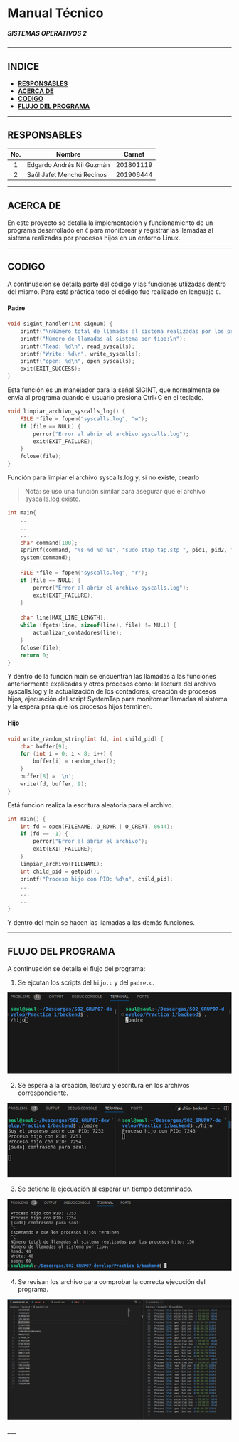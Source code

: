# **Manual Técnico**
##### ***SISTEMAS OPERATIVOS 2***
___

## **INDICE**
- [**RESPONSABLES**](#responsables)
- [**ACERCA DE**](#acerca-de)
- [**CODIGO**](#codigo)
- [**FLUJO DEL PROGRAMA**](#flujo-del-programa)

___
## **RESPONSABLES**

|No.| Nombre | Carnet |
|:-:| ------ | ------ |
|1| Edgardo Andrés Nil Guzmán | 201801119 |
|2| Saúl Jafet Menchú Recinos | 201906444 |
___
## **ACERCA DE**
En este proyecto se detalla la implementación y funcionamiento de un programa desarrollado en `C` para monitorear y registrar las llamadas al sistema realizadas por procesos hijos en un entorno Linux.

___
## **CODIGO**
A continuación se detalla parte del código y las funciones utlizadas dentro del mismo. Para está práctica todo el código fue realizado en lenguaje `C`.
#### Padre
```C
void sigint_handler(int signum) {
    printf("\nNúmero total de llamadas al sistema realizadas por los procesos hijo: %d\n", total_syscalls);
    printf("Número de llamadas al sistema por tipo:\n");
    printf("Read: %d\n", read_syscalls);
    printf("Write: %d\n", write_syscalls);
    printf("open: %d\n", open_syscalls);
    exit(EXIT_SUCCESS);
}
```
Esta función es un manejador para la señal SIGINT, que normalmente se envía al programa cuando el usuario presiona Ctrl+C en el teclado.

```C
void limpiar_archivo_syscalls_log() {
    FILE *file = fopen("syscalls.log", "w");
    if (file == NULL) {
        perror("Error al abrir el archivo syscalls.log");
        exit(EXIT_FAILURE);
    }
    fclose(file);
}
```
Función para limpiar el archivo syscalls.log y, si no existe, crearlo
>Nota: se usó una función similar para asegurar que el archivo syscalls.log existe.

```C
int main{
    ...
    ...
    ...
    char command[100];
    sprintf(command, "%s %d %d %s", "sudo stap tap.stp ", pid1, pid2, " > syscalls.log");
    system(command);

    FILE *file = fopen("syscalls.log", "r");
    if (file == NULL) {
        perror("Error al abrir el archivo syscalls.log");
        exit(EXIT_FAILURE);
    }

    char line[MAX_LINE_LENGTH];
    while (fgets(line, sizeof(line), file) != NULL) {
        actualizar_contadores(line);
    }
    fclose(file);
    return 0;
}
```
Y dentro de la funcion main se encuentran las llamadas a las funciones anteriormente explicadas y otros procesos como: la lectura del archivo syscalls.log y la actualización de los contadores, creación de procesos hijos, ejecuación del script SystemTap para monitorear llamadas al sistema y la espera para que los procesos hijos terminen.

#### Hijo
```C
void write_random_string(int fd, int child_pid) {
    char buffer[9];
    for (int i = 0; i < 8; i++) {
        buffer[i] = random_char();
    }
    buffer[8] = '\n';
    write(fd, buffer, 9);
}
```
Está funcion realiza la escritura aleatoria para el archivo.

```C
int main() {
    int fd = open(FILENAME, O_RDWR | O_CREAT, 0644);
    if (fd == -1) {
        perror("Error al abrir el archivo");
        exit(EXIT_FAILURE);
    }
    limpiar_archivo(FILENAME);
    int child_pid = getpid();
    printf("Proceso hijo con PID: %d\n", child_pid);
    ...
    ...
    ...
}
```
Y dentro del main se hacen las llamadas a las demás funciones.

___

## **FLUJO DEL PROGRAMA**
A continuación se detalla el flujo del programa:

1. Se ejcutan los scripts del `hijo.c` y del `padre.c`.
<p align="center">
  <img src="img/ejecutar.png" alt="Imagen">
</p>

2. Se espera a la creación, lectura y escritura en los archivos correspondiente.
<p align="center">
  <img src="img/espera.png" alt="Imagen">
</p>

3. Se detiene la ejecuación al esperar un tiempo determinado.
<p align="center">
  <img src="img/detener.png" alt="Imagen">
</p>

4. Se revisan los archivo para comprobar la correcta ejecución del programa.
<p align="center">
  <img src="img/revision.png" alt="Imagen">
</p>
___